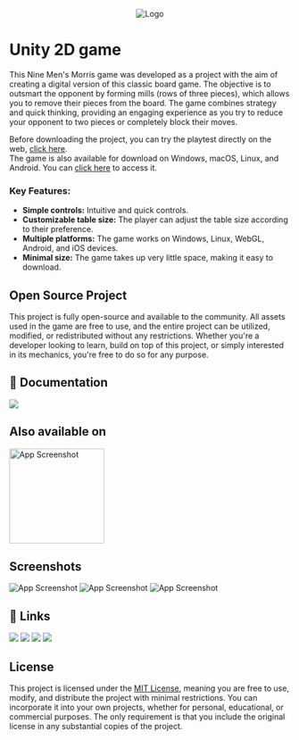 
<p align="center">
  <img src="https://i.imgur.com/zCflkhd.png" alt="Logo">
</p>

# Unity 2D game

This Nine Men's Morris game was developed as a project with the aim of creating a digital version of this classic board game. The objective is to outsmart the opponent by forming mills (rows of three pieces), which allows you to remove their pieces from the board. The game combines strategy and quick thinking, providing an engaging experience as you try to reduce your opponent to two pieces or completely block their moves.

Before downloading the project, you can try the playtest directly on the web, <a href="https://antonio-gorisek.itch.io/nine-mens-morris">click here</a>.<br>
The game is also available for download on Windows, macOS, Linux, and Android. You can <a href="https://antonio-gorisek.itch.io/nine-mens-morris-download">click here</a> to access it.

### Key Features:
- **Simple controls:** Intuitive and quick controls.
- **Customizable table size:** The player can adjust the table size according to their preference.
- **Multiple platforms:** The game works on Windows, Linux, WebGL, Android, and iOS devices.
- **Minimal size:** The game takes up very little space, making it easy to download.

## Open Source Project

This project is fully open-source and available to the community. 
All assets used in the game are free to use, and the entire project can be utilized, modified, or redistributed without any restrictions. 
Whether you're a developer looking to learn, build on top of this project, or simply interested in its mechanics, you're free to do so for any purpose.

## 🔗 Documentation
<div align="left">
  <a href="https://docs.google.com/document/d/1oEp6sHNLkIlHb_yE7KQcJDd3CRWB1CKEoaNf20HlOek/edit?usp=sharing"><img src="https://img.shields.io/badge/Google%20Docs-%2314354C.svg?style=for-the-badge&logo=GoogleChrome&logoColor=white"/></a>
</div>

## Also available on
<a href="https://antonio-gorisek.itch.io/nine-mens-morris" target="_blank">
  <img src="https://static.itch.io/images/badge-color.svg" alt="App Screenshot" width="170" />
</a>


## Screenshots

![App Screenshot](https://i.imgur.com/pPWuE8K.png)
![App Screenshot](https://i.imgur.com/eMO72Wv.png)
![App Screenshot](https://i.imgur.com/EI1xIro.png)


## 🔗 Links
<div align="left">
  <a href="https://antonio-gorisek.web.app/"><img src="https://img.shields.io/badge/Portfolio-%2314354C.svg?style=for-the-badge&logo=GoogleChrome&logoColor=white"/></a>
  <a href="https://discordapp.com/users/252827534943584256"><img src="https://img.shields.io/badge/Discord-%2314354C.svg?style=for-the-badge&logo=Discord&logoColor=white"/></a>
  <a href="mailto:tonigorisek1@gmail.com"><img src="https://img.shields.io/badge/Gmail-%2314354C.svg?style=for-the-badge&logo=Gmail&logoColor=white"/></a>
  <a href="https://hr.linkedin.com/in/antonio-gorisek"><img src="https://img.shields.io/badge/LinkedIn-%2314354C.svg?style=for-the-badge&logo=LinkedIn&logoColor=white"/></a>
</div>

## License

This project is licensed under the [MIT License](https://github.com/Antonio-Gorisek/CrazyDriver/blob/main/LICENSE), meaning you are free to use, modify, and distribute the project with minimal restrictions. You can incorporate it into your own projects, whether for personal, educational, or commercial purposes. The only requirement is that you include the original license in any substantial copies of the project.
